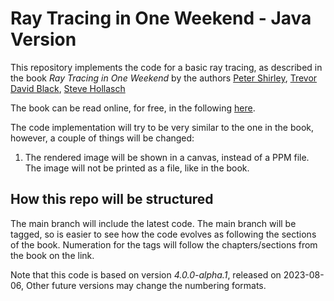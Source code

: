 Ray Tracing in One Weekend - Java Version
=========================================

This repository implements the code for a basic ray tracing, as described in the book *Ray Tracing in One Weekend* by the authors [Peter Shirley](https://github.com/petershirley), [Trevor David Black](https://github.com/trevordblack), [Steve Hollasch](https://github.com/hollasch)

The book can be read online, for free, in the following [here](https://raytracing.github.io/books/RayTracingInOneWeekend.html).

The code implementation will try to be very similar to the one in the book, however, a couple of things will be changed:
1. The rendered image will be shown in a canvas, instead of a PPM file. The image will not be printed as a file, like in the book.

How this repo will be structured
--------------------------------
The main branch will include the latest code. The main branch will be tagged, so is easier to see how the code evolves as following the sections of the book. Numeration for the tags will follow the chapters/sections from the book on the link. 

Note that this code is based on version _4.0.0-alpha.1_, released on 2023-08-06, Other future versions may change the numbering formats. 